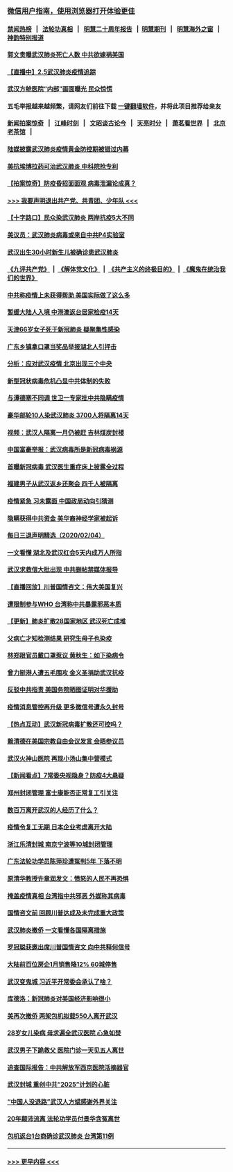 ### [微信用户指南，使用浏览器打开体验更佳](https://github.com/gfw-breaker/banned-news1/blob/master/indexes/wechat-guide.md?t=0)
#### [禁闻热榜](热点新闻.md?t=0)  &nbsp;&nbsp;|&nbsp;&nbsp; [法轮功真相](https://github.com/gfw-breaker/truth/blob/master/README.md?t=0) &nbsp;&nbsp;|&nbsp;&nbsp; [明慧二十周年报告](https://github.com/gfw-breaker/mh-reports/blob/master/README.md?t=0) &nbsp;&nbsp;|&nbsp;&nbsp;[明慧期刊](https://github.com/gfw-breaker/mh-qikan) &nbsp;&nbsp;|&nbsp;&nbsp; [明慧海外之窗](https://github.com/gfw-breaker/mh-news/blob/master/README.md?t=0) &nbsp;&nbsp;|&nbsp;&nbsp; [神韵特别报道](https://github.com/gfw-breaker/mh-news/blob/master/shenyun.md?t=0)
#### [郭文贵曝武汉肺炎死亡人数 中共欲嫁祸美国](../pages/nsc413/n11846240.md?t=02052222) 
#### [【直播中】2.5武汉肺炎疫情追踪](../pages/nsc413/n11846437.md?t=02052222) 
#### [武汉方舱医院“内部”画面曝光 民众惊慌](../pages/nsc413/n11846442.md?t=02052222) 
#### 五毛举报越来越频繁，请网友们前往下载 [一键翻墙软件](https://github.com/gfw-breaker/ssr-accounts)，并将此项目推荐给亲友
#### [新闻拍案惊奇](https://github.com/gfw-breaker/banned-news1/blob/master/pages/link4.md) &nbsp;&nbsp;|&nbsp;&nbsp; [江峰时刻](https://github.com/gfw-breaker/banned-news1/blob/master/pages/link4.md) &nbsp;&nbsp;|&nbsp;&nbsp; [文昭谈古论今](https://github.com/gfw-breaker/banned-news1/blob/master/pages/link4.md) &nbsp;&nbsp;|&nbsp;&nbsp; [天亮时分](https://github.com/gfw-breaker/banned-news1/blob/master/pages/link4.md) &nbsp;&nbsp;|&nbsp;&nbsp; [萧茗看世界](https://github.com/gfw-breaker/banned-news1/blob/master/pages/link4.md) &nbsp;&nbsp;|&nbsp;&nbsp; [北京老茶馆](https://github.com/gfw-breaker/banned-news1/blob/master/pages/link4.md) &nbsp;&nbsp;|&nbsp;&nbsp; 
#### [陆媒披露武汉肺炎疫情黄金防控期被错过内幕](../pages/nsc413/n11846413.md?t=02052222) 
#### [美抗埃博拉药可治武汉肺炎 中科院抢专利](../pages/nsc413/n11846409.md?t=02052222) 
#### [【拍案惊奇】防疫昏招面面观 病毒泄漏论成真？](../pages/nsc413/n11845382.md?t=02052222) 
#### [>>> 我要声明退出共产党、共青团、少年队 <<<](https://github.com/begood0513/goodnews/blob/master/quit/letter.md) 
#### [【十字路口】民众染武汉肺炎 两岸抗疫5大不同](../pages/nsc413/n11845264.md?t=02052222) 
#### [美议员：武汉肺炎病毒或来自中共P4实验室](../pages/nsc413/n11846043.md?t=02052222) 
#### [武汉出生30小时新生儿被确诊患武汉肺炎](../pages/nsc413/n11846307.md?t=02052222) 
#### [《九评共产党》](https://github.com/begood0513/9ping.md/blob/master/README.md) &nbsp;|&nbsp; [《解体党文化》](../../../../jtdwh.md/blob/master/README.md)  &nbsp;|&nbsp; [《共产主义的终极目的》](../../../../gczydzjmd.md/blob/master/README.md) &nbsp;|&nbsp; [《魔鬼在统治我们的世界》](../../../../mgztzwmdsj.md/blob/master/README.md) 
#### [中共称疫情上未获得帮助 美国实际做了这么多](../pages/nsc413/n11846008.md?t=02052222) 
#### [暂缓大陆人入境 中港澳返台居家检疫14天](../pages/nsc413/n11845862.md?t=02052222) 
#### [天津66岁女子死于新冠肺炎 疑聚集性感染](../pages/nsc413/n11845909.md?t=02052222) 
#### [广东乡镇拿口罩当奖品举报湖北人引抨击](../pages/nsc413/n11845622.md?t=02052222) 
#### [分析：应对武汉疫情 北京出现三个中央](../pages/nsc413/n11845850.md?t=02052222) 
#### [新型冠状病毒危机凸显中共体制的失败](../pages/nsc413/n11844970.md?t=02052222) 
#### [与谭德塞不同调 世卫一专家批中共隐瞒疫情](../pages/nsc413/n11845278.md?t=02052222) 
#### [豪华邮轮10人染武汉肺炎 3700人将隔离14天](../pages/nsc413/n11845543.md?t=02052222) 
#### [视频：武汉人隔离一月仍被赶 吉林煤炭封楼](../pages/nsc413/n11845570.md?t=02052222) 
#### [中国富豪举报：武汉病毒所是新冠病毒祸源](../pages/nsc413/n11844943.md?t=02052222) 
#### [首曝新冠病毒 武汉医生重症床上披露全过程](../pages/nsc413/n11845150.md?t=02052222) 
#### [福建男子从武汉返乡还聚会 四千人被隔离](../pages/nsc413/n11845352.md?t=02052222) 
#### [疫情紧急 习未露面 中国政局动向引猜测](../pages/nsc413/n11845224.md?t=02052222) 
#### [隐瞒获得中共资金 美华裔神经学家被起诉](../pages/nsc413/n11844879.md?t=02052222) 
#### [每日三退声明精选（2020/02/04）](../pages/nsc413/n11845335.md?t=02052222) 
#### [一文看懂 湖北及武汉红会5天内成万人所指](../pages/nsc413/n11844315.md?t=02052222) 
#### [武汉求救信大批出现 中共删帖禁媒体报导](../pages/nsc413/n11845064.md?t=02052222) 
#### [【直播回放】川普国情咨文：伟大美国复兴](../pages/nsc413/n11842079.md?t=02052222) 
#### [遭限制参与WHO 台湾称中共暴露邪恶本质](../pages/nsc413/n11844351.md?t=02052222) 
#### [【更新】肺炎扩散28国家地区 武汉死亡成堆](../pages/nsc413/n11801312.md?t=02052222) 
#### [父病亡才知检测结果 研究生母子也染疫](../pages/nsc413/n11845059.md?t=02052222) 
#### [林郑限官员戴口罩惹议 黄秋生：如下染病令](../pages/nsc413/n11844529.md?t=02052222) 
#### [曾力挺港人遭五毛围攻 金义圣捐助武汉抗疫](../pages/nsc413/n11844707.md?t=02052222) 
#### [反驳中共指责 美国务院晒图证明对华援助](../pages/nsc413/n11844859.md?t=02052222) 
#### [疫情消息管控再升级 更多微信号遭永久封号](../pages/nsc413/n11844902.md?t=02052222) 
#### [【热点互动】武汉新冠病毒扩散还可控吗？](../pages/nsc413/n11844750.md?t=02052222) 
#### [赖清德在美国宗教自由会议发言 会晤参议员](../pages/nsc413/n11844836.md?t=02052222) 
#### [武汉火神山医院 再现小汤山集中营模式](../pages/nsc413/n11844763.md?t=02052222) 
#### [【新闻看点】7常委央视隐身？防疫4大悬疑](../pages/nsc413/n11844611.md?t=02052222) 
#### [郑州封闭管理 富士康能否正常复工引关注](../pages/nsc413/n11844727.md?t=02052222) 
#### [数百万离开武汉的人经历了什么？](../pages/nsc413/n11844742.md?t=02052222) 
#### [疫情令复工无期  日本企业考虑离开大陆](../pages/nsc413/n11844585.md?t=02052222) 
#### [浙江乐清封城 南京宁波等10城封闭管理](../pages/nsc413/n11844464.md?t=02052222) 
#### [广东法轮功学员陈萍珍遭冤判5年 下落不明](../pages/nsc413/n11844088.md?t=02052222) 
#### [原清华教授许章润发文：愤怒的人民不再恐惧](../pages/nsc413/n11844347.md?t=02052222) 
#### [掩盖疫情真相 台湾指中共邪恶 外媒称其病毒](../pages/nsc413/n11844401.md?t=02052222) 
#### [国情咨文前 回顾川普达成及未完成重大政策](../pages/nsc413/n11844581.md?t=02052222) 
#### [武汉肺炎撤侨 一文看懂各国隔离措施](../pages/nsc413/n11844216.md?t=02052222) 
#### [罗冠聪获邀出席川普国情咨文 向中共释何信号](../pages/nsc413/n11844355.md?t=02052222) 
#### [大陆前百位房企1月销售降12% 60城停售](../pages/nsc413/n11844398.md?t=02052222) 
#### [武汉变鬼城 习近平开常委会承认了啥？](../pages/nsc413/n11844218.md?t=02052222) 
#### [库德洛：新冠肺炎对美国经济影响很小](../pages/nsc413/n11844418.md?t=02052222) 
#### [美再次撤侨 两架包机拟载550人离开武汉](../pages/nsc413/n11844407.md?t=02052222) 
#### [28岁女儿染病 母求遍全武汉医院 心急如焚](../pages/nsc413/n11844302.md?t=02052222) 
#### [武汉男子下跪救父 医院门诊一天见五人离世](../pages/nsc413/n11844073.md?t=02052222) 
#### [追查国际报告：中共解放军西京医院活摘器官](../pages/nsc413/n11838359.md?t=02052222) 
#### [武汉封城 重创中共“2025”计划的心脏](../pages/nsc413/n11843972.md?t=02052222) 
#### [“中国人没退路”武汉人方斌感谢外界关注](../pages/nsc413/n11843517.md?t=02052222) 
#### [20年颠沛流离 法轮功学员付景华含冤离世](../pages/nsc413/n11841986.md?t=02052222) 
#### [包机返台1台商确诊武汉肺炎 台湾第11例](../pages/nsc413/n11844182.md?t=02052222) 

----
#### [ >>> 更早内容 <<< ](../indexes/nsc413-earlier.md)
